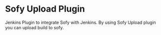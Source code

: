 # Sofy Upload Plugin
Jenkins Plugin to integrate Sofy with Jenkins. By using Sofy Upload plugin you can upload build to sofy.


